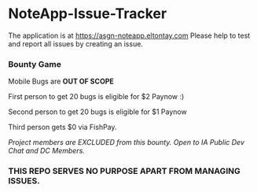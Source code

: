 # NoteApp-Issue-Tracker

The application is at https://asgn-noteapp.eltontay.com
Please help to test and report all issues by creating an issue.

### Bounty Game
Mobile Bugs are **OUT OF SCOPE**

First person to get 20 bugs is eligible for $2 Paynow :)

Second person to get 20 bugs is eligible for $1 Paynow 

Third person gets $0 via FishPay.

_Project members are EXCLUDED from this bounty._
_Open to IA Public Dev Chat and DC Members._

### THIS REPO SERVES NO PURPOSE APART FROM MANAGING ISSUES.
